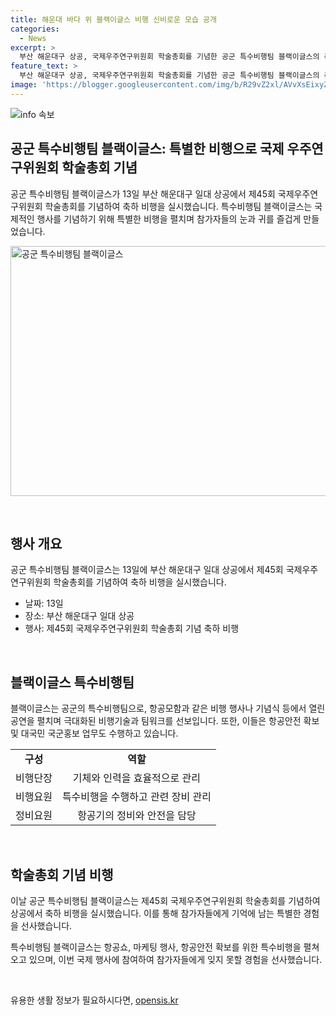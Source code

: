 ```yaml
---
title: 해운대 바다 위 블랙이글스 비행 신비로운 모습 공개
categories:
  - News
excerpt: >
  부산 해운대구 상공, 국제우주연구위원회 학술총회를 기념한 공군 특수비행팀 블랙이글스의 축하 비행이 화제다.
feature_text: >
  부산 해운대구 상공, 국제우주연구위원회 학술총회를 기념한 공군 특수비행팀 블랙이글스의 축하 비행이 화제다.
image: 'https://blogger.googleusercontent.com/img/b/R29vZ2xl/AVvXsEixyZcFfHzMRdzZMjFBmAUKJYCLCGyLL1o632UiGVXcaFdKo_bkvkuCioo0uUKlGfBVcT3P84aROyZIXSBEx3Aw5nCQ3pTgDom1WDC4m8eifvWiAmWEEVb4x6G_l8C0QH225ldMjyaFvpxGEBGNO37VmDTDMHGhJPq73UglMfDca1-0aw/s1600/blogspot.png'
---
```


<p><img src="https://blogger.googleusercontent.com/img/b/R29vZ2xl/AVvXsEixyZcFfHzMRdzZMjFBmAUKJYCLCGyLL1o632UiGVXcaFdKo_bkvkuCioo0uUKlGfBVcT3P84aROyZIXSBEx3Aw5nCQ3pTgDom1WDC4m8eifvWiAmWEEVb4x6G_l8C0QH225ldMjyaFvpxGEBGNO37VmDTDMHGhJPq73UglMfDca1-0aw/s1600/blogspot.png" alt="info 속보" /></p>

<h2 data-ke-size="size26">공군 특수비행팀 블랙이글스: 특별한 비행으로 국제 우주연구위원회 학술총회 기념</h2>

<p data-ke-size="size16">공군 특수비행팀 블랙이글스가 13일 부산 해운대구 일대 상공에서 제45회 국제우주연구위원회 학술총회를 기념하여 축하 비행을 실시했습니다. 특수비행팀 블랙이글스는 국제적인 행사를 기념하기 위해 특별한 비행을 펼치며 참가자들의 눈과 귀를 즐겁게 만들었습니다.</p>

<p><img src="https://image.news1.kr/system/photos/2024/7/13/4712636/article.jpg" alt="공군 특수비행팀 블랙이글스" width="600" height="400"></p>

<p data-ke-size="size16">&nbsp;</p>

<h2 data-ke-size="size26">행사 개요</h2>

<p data-ke-size="size16">공군 특수비행팀 블랙이글스는 13일에 부산 해운대구 일대 상공에서 제45회 국제우주연구위원회 학술총회를 기념하여 축하 비행을 실시했습니다.</p>

<ul>
    <li>날짜: 13일</li>
    <li>장소: 부산 해운대구 일대 상공</li>
    <li>행사: 제45회 국제우주연구위원회 학술총회 기념 축하 비행</li>
</ul>

<p data-ke-size="size16">&nbsp;</p>

<h2 data-ke-size="size26">블랙이글스 특수비행팀</h2>

<p data-ke-size="size16">블랙이글스는 공군의 특수비행팀으로, 항공모함과 같은 비행 행사나 기념식 등에서 열린 공연을 펼치며 극대화된 비행기술과 팀워크를 선보입니다. 또한, 이들은 항공안전 확보 및 대국민 국군홍보 업무도 수행하고 있습니다.</p>

<table>
    <tr>
        <td style="text-align: center; height: 17px;"><b>구성</b></td>
        <td style="text-align: center; height: 17px;"><b>역할</b></td>
    </tr>
    <tr>
        <td style="text-align: center; height: 17px;">비행단장</td>
        <td style="text-align: center; height: 17px;">기체와 인력을 효율적으로 관리</td>
    </tr>
    <tr>
        <td style="text-align: center; height: 17px;">비행요원</td>
        <td style="text-align: center; height: 17px;">특수비행을 수행하고 관련 장비 관리</td>
    </tr>
    <tr>
        <td style="text-align: center; height: 17px;">정비요원</td>
        <td style="text-align: center; height: 17px;">항공기의 정비와 안전을 담당</td>
    </tr>
</table>

<p data-ke-size="size16">&nbsp;</p>

<h2 data-ke-size="size26">학술총회 기념 비행</h2>

<p data-ke-size="size16">이날 공군 특수비행팀 블랙이글스는 제45회 국제우주연구위원회 학술총회를 기념하여 상공에서 축하 비행을 실시했습니다. 이를 통해 참가자들에게 기억에 남는 특별한 경험을 선사했습니다.</p>

<p data-ke-size="size16">특수비행팀 블랙이글스는 항공쇼, 마케팅 행사, 항공안전 확보를 위한 특수비행을 펼쳐오고 있으며, 이번 국제 행사에 참여하여 참가자들에게 잊지 못할 경험을 선사했습니다.</p>

<p data-ke-size="size16">&nbsp;</p>
유용한 생활 정보가 필요하시다면, <a href="https://opensis.kr" rel="dofollow">opensis.kr</a>


